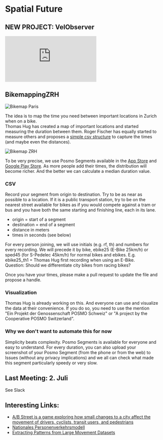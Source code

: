 # Spatial Future
## NEW PROJECT: VelObserver
![VelObserver](https://github.com/posmocoop/spatial_future/blob/master/vobs.md)


## BikemappingZRH
![Bikemap Paris](https://raw.githubusercontent.com/posmocoop/spatial_future/master/paris.jpeg)
    

The idea is to map the time you need between important locations in Zurich when on a bike.     
Thomas Hug has created a map of important locations and started measuring the duration between them. Roger Fischer has equally started to measure others and proposes a [simple csv structure](https://github.com/posmocoop/spatial_future/blob/master/bikemappingzrh.csv) to capture the times (and maybe even the distances).   

![Bikemap ZRH](https://raw.githubusercontent.com/posmocoop/spatial_future/master/zurich_miromap.png)


To be very precise, we use Posmo Segments available in the [App Store](https://apps.apple.com/us/app/posmo-segments/id1450602777) and [Google Play Store](https://play.google.com/store/apps/details?id=io.datamap.posmo_segments). As more people add their times, the distribution will become richer. And the better we can calculate a median duration value.             

### CSV
Record your segment from origin to destination. Try to be as near as possible to a location. If it is a public transport station, try to be on the nearest street available for bikes as if you would compete against a tram or bus and you have both the same starting and finishing line, each in its lane.              
             
- origin = start of a segment 
- destination = end of a segment
- distance in meters
- times in seconds (see below)
           
For every person joining, we will use initials (e.g. rf, th) and numbers for every recording. We will precede it by bike, ebike25 (E-Bike 25km/h) or sped45 (for S-Pedelec 45km/h) for normal bikes and ebikes. E.g. ebike25_th1 = Thomas Hug first recording when using an E-Bike.             
Question: Should we differentiate city bikes from racing bikes?         
            
Once you have your times, please make a pull request to update the file and propose a handle.          

### Visualization
Thomas Hug is already working on this. And everyone can use and visualize the data at their convenience. If you do so, you need to use the mention "Ein Projekt der Genossenschaft POSMO Schweiz" or "A project by the Cooperative POSMO Switzerland". 

### Why we don't want to automate this for now
Simplicity beats complexity. Posmo Segments is available for everyone and easy to understand. For every duration, you can also upload your screenshot of your Posmo Segment (from the phone or from the web) to Issues (without any privacy implications) and we all can check what made this segment particularly speedy or very slow. 


## Last Meeting: 2. Juli
See Slack



## Interesting Links:
- [A/B Street is a game exploring how small changes to a city affect the movement of drivers, cyclists, transit users, and pedestrians](https://github.com/dabreegster/abstreet)
- [Nationales Personenverkehrsmodell](https://www.are.admin.ch/are/de/home/verkehr-und-infrastruktur/grundlagen-und-daten/verkehrsmodellierung/npvm.html)
- [Extracting Patterns from Large Movement Datasets](https://austriaca.at/?arp=0x003b9d88)
